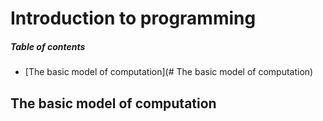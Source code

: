 # Introduction to programming
##### Table of contents
- [The basic model of computation](# The basic model of computation)

## The basic model of computation 
